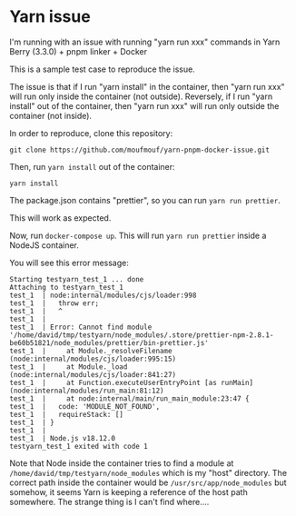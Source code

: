 # Yarn issue

I'm running with an issue with running "yarn run xxx" commands in Yarn Berry (3.3.0) + pnpm linker + Docker

This is a sample test case to reproduce the issue.

The issue is that if I run "yarn install" in the container, then "yarn run xxx" will run only inside the container (not outside).
Reversely, if I run "yarn install" out of the container, then "yarn run xxx" will run only outside the container (not inside).

In order to reproduce, clone this repository:

```
git clone https://github.com/moufmouf/yarn-pnpm-docker-issue.git
```

Then, run `yarn install` out of the container:

```
yarn install
```

The package.json contains "prettier", so you can run `yarn run prettier`.

This will work as expected.

Now, run `docker-compose up`. This will run `yarn run prettier` inside a NodeJS container.

You will see this error message:

```
Starting testyarn_test_1 ... done
Attaching to testyarn_test_1
test_1  | node:internal/modules/cjs/loader:998
test_1  |   throw err;
test_1  |   ^
test_1  | 
test_1  | Error: Cannot find module '/home/david/tmp/testyarn/node_modules/.store/prettier-npm-2.8.1-be60b51821/node_modules/prettier/bin-prettier.js'
test_1  |     at Module._resolveFilename (node:internal/modules/cjs/loader:995:15)
test_1  |     at Module._load (node:internal/modules/cjs/loader:841:27)
test_1  |     at Function.executeUserEntryPoint [as runMain] (node:internal/modules/run_main:81:12)
test_1  |     at node:internal/main/run_main_module:23:47 {
test_1  |   code: 'MODULE_NOT_FOUND',
test_1  |   requireStack: []
test_1  | }
test_1  | 
test_1  | Node.js v18.12.0
testyarn_test_1 exited with code 1
```

Note that Node inside the container tries to find a module at `/home/david/tmp/testyarn/node_modules` which is my "host"
directory. The correct path inside the container would be `/usr/src/app/node_modules` but somehow, it seems Yarn
is keeping a reference of the host path somewhere. The strange thing is I can't find where....

